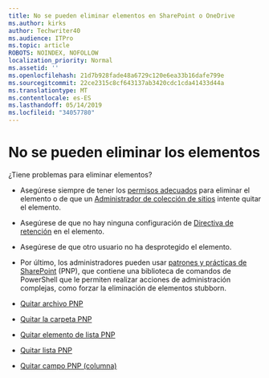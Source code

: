 ```yaml
---
title: No se pueden eliminar elementos en SharePoint o OneDrive
ms.author: kirks
author: Techwriter40
ms.audience: ITPro
ms.topic: article
ROBOTS: NOINDEX, NOFOLLOW
localization_priority: Normal
ms.assetid: ''
ms.openlocfilehash: 21d7b928fade48a6729c120e6ea33b16dafe799e
ms.sourcegitcommit: 22ce2315c8cf643137ab3420cdc1cda41433d44a
ms.translationtype: MT
ms.contentlocale: es-ES
ms.lasthandoff: 05/14/2019
ms.locfileid: "34057780"
---
```

# <a name="unable-to-delete-items"></a>No se pueden eliminar los elementos

¿Tiene problemas para eliminar elementos?

- Asegúrese siempre de tener los [permisos adecuados](https://docs.microsoft.com/en-us/sharepoint/default-sharepoint-groups) para eliminar el elemento o de que un [Administrador de colección de sitios](https://docs.microsoft.com/en-us/sharepoint/customize-sharepoint-site-permissions#add-change-or-remove-a-site-collection-administrator) intente quitar el elemento.

- Asegúrese de que no hay ninguna configuración de [Directiva de retención](https://docs.microsoft.com/en-us/office365/securitycompliance/retention-policies) en el elemento.

- Asegúrese de que otro usuario [](https://support.office.com/en-us/article/check-out-check-in-or-discard-changes-to-files-in-a-library-7e2c12a9-a874-4393-9511-1378a700f6de) no ha desprotegido el elemento.

- Por último, los administradores pueden usar [patrones y prácticas de SharePoint](https://docs.microsoft.com/en-us/powershell/sharepoint/sharepoint-pnp/sharepoint-pnp-cmdlets?view=sharepoint-ps#installation) (PNP), que contiene una biblioteca de comandos de PowerShell que le permiten realizar acciones de administración complejas, como forzar la eliminación de elementos stubborn. 
- [Quitar archivo PNP](https://docs.microsoft.com/en-us/powershell/module/sharepoint-pnp/remove-pnpfile?view=sharepoint-ps)
- [Quitar la carpeta PNP](https://docs.microsoft.com/en-us/powershell/module/sharepoint-pnp/remove-pnpfolder?view=sharepoint-ps)
- [Quitar elemento de lista PNP](https://docs.microsoft.com/en-us/powershell/module/sharepoint-pnp/remove-pnplistitem?view=sharepoint-ps)
- [Quitar lista PNP](https://docs.microsoft.com/en-us/powershell/module/sharepoint-pnp/remove-pnplist?view=sharepoint-ps)
- [Quitar campo PNP (columna)](https://docs.microsoft.com/en-us/powershell/module/sharepoint-pnp/remove-pnpfield?view=sharepoint-ps)